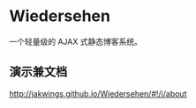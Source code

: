 Wiedersehen
===========

一个轻量级的 AJAX 式静态博客系统。

## 演示兼文档

http://jakwings.github.io/Wiedersehen/#!/i/about
